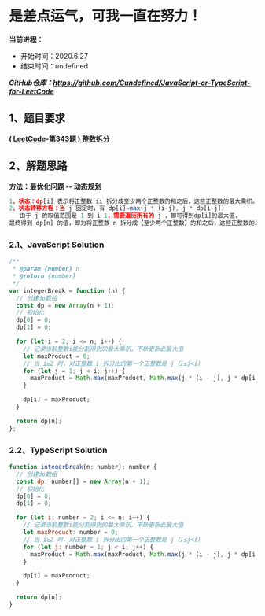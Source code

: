 ﻿# 是差点运气，可我一直在努力！
**当前进程：**

 - 开始时间：2020.6.27 
 - 结束时间：undefined

***GitHub仓库：https://github.com/Cundefined/JavaScript-or-TypeScript-for-LeetCode***



## 1、题目要求
[**( LeetCode-第343题 )  整数拆分**](https://leetcode-cn.com/problems/integer-break/)
       

## 2、解题思路
**方法：最优化问题 -- 动态规划**
```javascript
1、状态：dp[i] 表示将正整数 ii 拆分成至少两个正整数的和之后，这些正整数的最大乘积。
2、状态转移方程：当 j 固定时，有 dp[i]=max(j * (i-j), j * dp[i-j])
   由于 j 的取值范围是 1 到 i-1，需要遍历所有的 j ，即可得到dp[i]的最大值，
最终得到 dp[n] 的值，即为将正整数 n 拆分成【至少两个正整数】的和之后，这些正整数的最大乘积。
```


### 2.1、JavaScript Solution

```javascript
/**
 * @param {number} n
 * @return {number}
 */
var integerBreak = function (n) {
  // 创建dp数组
  const dp = new Array(n + 1);
  // 初始化
  dp[0] = 0;
  dp[1] = 0;

  for (let i = 2; i <= n; i++) {
    // 记录当前整数i能分割得到的最大乘积，不断更新此最大值
    let maxProduct = 0;
    // 当 i≥2 时，对正整数 i 拆分出的第一个正整数是 j（1≤j<i)
    for (let j = 1; j < i; j++) {
      maxProduct = Math.max(maxProduct, Math.max(j * (i - j), j * dp[i - j]));
    }

    dp[i] = maxProduct;
  }

  return dp[n];
};
```

### 2.2、TypeScript Solution

```javascript
function integerBreak(n: number): number {
  // 创建dp数组
  const dp: number[] = new Array(n + 1);
  // 初始化
  dp[0] = 0;
  dp[1] = 0;

  for (let i: number = 2; i <= n; i++) {
    // 记录当前整数i能分割得到的最大乘积，不断更新此最大值
    let maxProduct: number = 0;
    // 当 i≥2 时，对正整数 i 拆分出的第一个正整数是 j（1≤j<i)
    for (let j: number = 1; j < i; j++) {
      maxProduct = Math.max(maxProduct, Math.max(j * (i - j), j * dp[i - j]));
    }

    dp[i] = maxProduct;
  }

  return dp[n];
}
```

